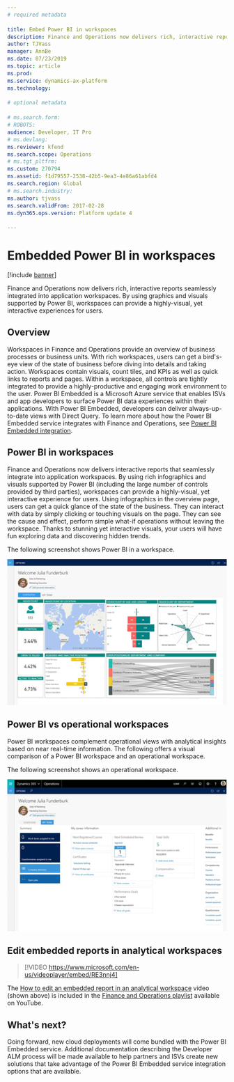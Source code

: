```yaml
---
# required metadata

title: Embed Power BI in workspaces
description: Finance and Operations now delivers rich, interactive reports seamlessly integrated into application workspaces. By using graphics and visuals supported by Power BI, workspaces can provide a highly-visual, yet interactive experiences for users.
author: TJVass
manager: AnnBe
ms.date: 07/23/2019
ms.topic: article
ms.prod: 
ms.service: dynamics-ax-platform
ms.technology: 

# optional metadata

# ms.search.form: 
# ROBOTS: 
audience: Developer, IT Pro
# ms.devlang: 
ms.reviewer: kfend
ms.search.scope: Operations
# ms.tgt_pltfrm: 
ms.custom: 270794
ms.assetid: f1d79557-2538-42b5-9ea3-4e86a61abfd4
ms.search.region: Global
# ms.search.industry: 
ms.author: tjvass
ms.search.validFrom: 2017-02-28
ms.dyn365.ops.version: Platform update 4

---
```


# Embedded Power BI in workspaces

[!include [banner](../includes/banner.md)]

Finance and Operations now delivers rich, interactive reports seamlessly integrated into application workspaces. By using graphics and visuals supported by Power BI, workspaces can provide a highly-visual, yet interactive experiences for users.

## Overview

Workspaces in Finance and Operations provide an overview of business processes or business units. With rich workspaces, users can get a bird's-eye view of the state of business before diving into details and taking action. Workspaces contain visuals, count tiles, and KPIs as well as quick links to reports and pages. Within a workspace, all controls are tightly integrated to provide a highly-productive and engaging work environment to the user. Power BI Embedded is a Microsoft Azure service that enables ISVs and app developers to surface Power BI data experiences within their applications. With Power BI Embedded, developers can deliver always-up-to-date views with Direct Query. To learn more about how the Power BI Embedded service integrates with Finance and Operations, see [Power BI Embedded integration](power-bi-embedded-integration.md).

## Power BI in workspaces
Finance and Operations now delivers interactive reports that seamlessly integrate into application workspaces. By using rich infographics and visuals supported by Power BI (including the large number of controls provided by third parties), workspaces can provide a highly-visual, yet interactive experience for users. Using infographics in the overview page, users can get a quick glance of the state of the business. They can interact with data by simply clicking or touching visuals on the page. They can see the cause and effect, perform simple what-if operations without leaving the workspace. Thanks to stunning yet interactive visuals, your users will have fun exploring data and discovering hidden trends.

The following screenshot shows Power BI in a workspace.

![Power BI in a workspace](./media/Power-BI-in-D365-Workspace.png)

## Power BI vs operational workspaces
Power BI workspaces complement operational views with analytical insights based on near real-time information. The following offers a visual comparison of a Power BI workspace and an operational workspace.

The following screenshot shows an operational workspace.

![Operational workspace](./media/D365-Operational-Workspace.png)

## Edit embedded reports in analytical workspaces

> [!VIDEO https://www.microsoft.com/en-us/videoplayer/embed/RE3nnj4]

The [How to edit an embedded report in an analytical workspace](https://youtu.be/_8WlwmSggcQ) video (shown above) is included in the [Finance and Operations playlist](https://www.youtube.com/playlist?list=PLcakwueIHoT_SYfIaPGoOhloFoCXiUSyW) available on YouTube.


## What's next?
Going forward, new cloud deployments will come bundled with the Power BI Embedded service. Additional documentation describing the Developer ALM process will be made available to help partners and ISVs create new solutions that take advantage of the Power BI Embedded service integration options that are available.
